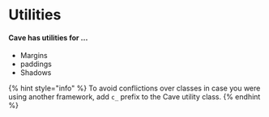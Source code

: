 # Utilities

#### Cave has utilities for ...

* Margins
* paddings
* Shadows

{% hint style="info" %}
To avoid conflictions over classes in case you were using another framework, add `c_` prefix to the Cave utility class.
{% endhint %}

